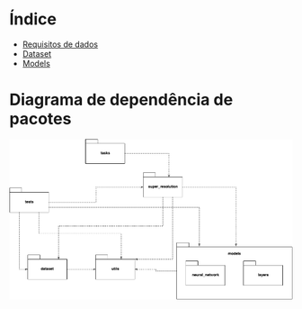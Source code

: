 # Índice

* [Requisitos de dados](data_requirements.md)
* [Dataset](dataset.md)
* [Models](models.md)

# Diagrama de dependência de pacotes

![diagrama de pacotes](imgs/package_diagram.png)